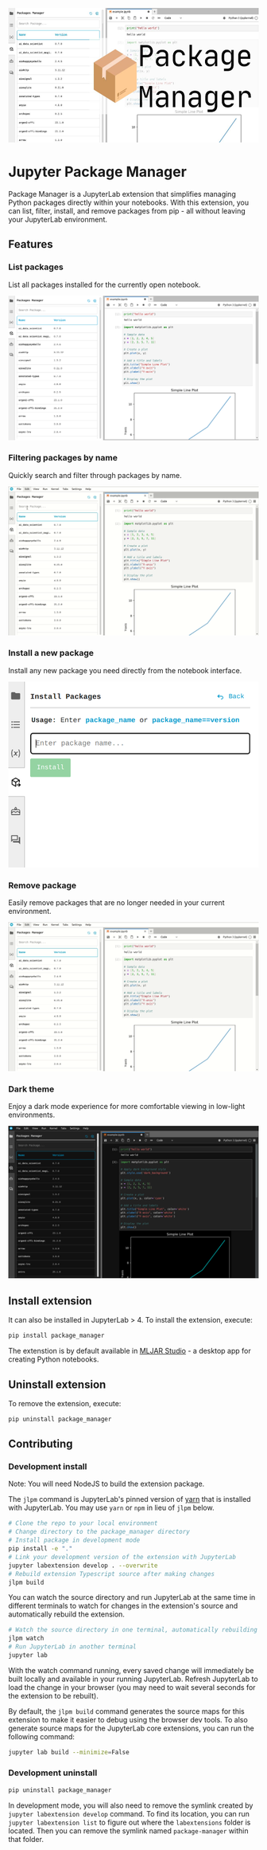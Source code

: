 
<p align="center">
  <img src="https://github.com/mljar/package-manager/blob/main/media/jupyter-package-manager.jpg?raw=true" height="270" alt="Jupyter Package Manager banner"/>
</p>

# Jupyter Package Manager

Package Manager is a JupyterLab extension that simplifies managing Python packages directly within your notebooks. With this extension, you can list, filter, install, and remove packages from pip - all without leaving your JupyterLab environment.

## Features

### List packages 

List all packages installed for the currently open notebook.

<img src="https://github.com/mljar/package-manager/blob/main/media/jupyterlab-package-manager-list-packages.png?raw=true" alt="Jupyter Package Manager list packages"/>

### Filtering packages by name 

Quickly search and filter through packages by name.

<img src="https://github.com/mljar/package-manager/blob/main/media/filtering.gif?raw=true" alt="Jupyter Package Manager filter packages"/>

### Install a new package

Install any new package you need directly from the notebook interface.

<img src="https://github.com/mljar/package-manager/blob/main/media/jupyterlab-install-new-package.png?raw=true" alt="Jupyter Package Manager install new package"/>


### Remove package

Easily remove packages that are no longer needed in your current environment.

<img src="https://github.com/mljar/package-manager/blob/main/media/remove-package.gif?raw=true" alt="Jupyter Package Manager remove package"/>


### Dark theme

Enjoy a dark mode experience for more comfortable viewing in low-light environments.

<img src="https://github.com/mljar/package-manager/blob/main/media/jupyterlab-dark-theme-package-manager.png?raw=true" alt="Jupyter Package Manager dark theme"/>


## Install extension

It can also be installed in JupyterLab > 4. To install the extension, execute:

```bash
pip install package_manager
```

The extenstion is by default available in [MLJAR Studio](https://mljar.com) - a desktop app for creating Python notebooks. 

## Uninstall extension

To remove the extension, execute:

```bash
pip uninstall package_manager
```

## Contributing

### Development install

Note: You will need NodeJS to build the extension package.

The `jlpm` command is JupyterLab's pinned version of
[yarn](https://yarnpkg.com/) that is installed with JupyterLab. You may use
`yarn` or `npm` in lieu of `jlpm` below.

```bash
# Clone the repo to your local environment
# Change directory to the package_manager directory
# Install package in development mode
pip install -e "."
# Link your development version of the extension with JupyterLab
jupyter labextension develop . --overwrite
# Rebuild extension Typescript source after making changes
jlpm build
```

You can watch the source directory and run JupyterLab at the same time in different terminals to watch for changes in the extension's source and automatically rebuild the extension.

```bash
# Watch the source directory in one terminal, automatically rebuilding when needed
jlpm watch
# Run JupyterLab in another terminal
jupyter lab
```

With the watch command running, every saved change will immediately be built locally and available in your running JupyterLab. Refresh JupyterLab to load the change in your browser (you may need to wait several seconds for the extension to be rebuilt).

By default, the `jlpm build` command generates the source maps for this extension to make it easier to debug using the browser dev tools. To also generate source maps for the JupyterLab core extensions, you can run the following command:

```bash
jupyter lab build --minimize=False
```

### Development uninstall

```bash
pip uninstall package_manager
```

In development mode, you will also need to remove the symlink created by `jupyter labextension develop`
command. To find its location, you can run `jupyter labextension list` to figure out where the `labextensions`
folder is located. Then you can remove the symlink named `package-manager` within that folder.
